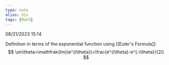 ```yaml
---
type: note
alias: Sin
tags: [Math]
---
```

08/21/2023 15:14

  



Definition in terms of the exponential function using [[Euler's Formula]]:
$$
\sin\theta=\mathfrak{Im}(e^{i\theta})=\frac{e^{i\theta}-e^{-i\theta}}{2i}
$$
